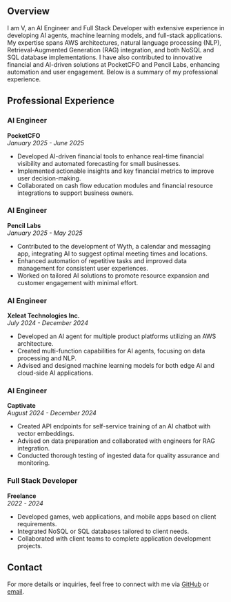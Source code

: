 ## Overview
I am V, an AI Engineer and Full Stack Developer with extensive experience in developing AI agents, machine learning models, and full-stack applications. My expertise spans AWS architectures, natural language processing (NLP), Retrieval-Augmented Generation (RAG) integration, and both NoSQL and SQL database implementations. I have also contributed to innovative financial and AI-driven solutions at PocketCFO and Pencil Labs, enhancing automation and user engagement. Below is a summary of my professional experience.

## Professional Experience

### AI Engineer  
**PocketCFO**  
*January 2025 - June 2025*  
- Developed AI-driven financial tools to enhance real-time financial visibility and automated forecasting for small businesses.  
- Implemented actionable insights and key financial metrics to improve user decision-making.  
- Collaborated on cash flow education modules and financial resource integrations to support business owners.[](https://www.trustpilot.com/review/pocketcfoapp.com)

### AI Engineer  
**Pencil Labs**  
*January 2025 - May 2025*  
- Contributed to the development of Wyth, a calendar and messaging app, integrating AI to suggest optimal meeting times and locations.  
- Enhanced automation of repetitive tasks and improved data management for consistent user experiences.  
- Worked on tailored AI solutions to promote resource expansion and customer engagement with minimal effort.[](https://www.crunchbase.com/organization/pencil-labs)

### AI Engineer  
**Xeleat Technologies Inc.**  
*July 2024 - December 2024*  
- Developed an AI agent for multiple product platforms utilizing an AWS architecture.  
- Created multi-function capabilities for AI agents, focusing on data processing and NLP.  
- Advised and designed machine learning models for both edge AI and cloud-side AI applications.

### AI Engineer  
**Captivate**  
*August 2024 - December 2024*  
- Created API endpoints for self-service training of an AI chatbot with vector embeddings.  
- Advised on data preparation and collaborated with engineers for RAG integration.  
- Conducted thorough testing of ingested data for quality assurance and monitoring.

### Full Stack Developer  
**Freelance**  
*2022 - 2024*  
- Developed games, web applications, and mobile apps based on client requirements.  
- Integrated NoSQL or SQL databases tailored to client needs.  
- Collaborated with client teams to complete application development projects.

## Contact
For more details or inquiries, feel free to connect with me via [GitHub](https://github.com/gentdimad) or [email](mailto:gentdimad@gmail.com).
